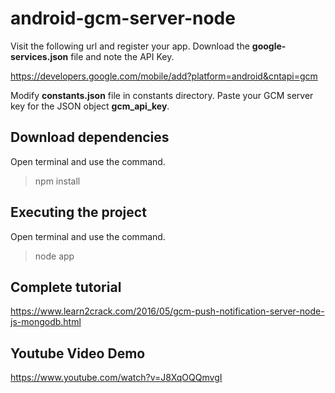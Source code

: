 # android-gcm-server-node

Visit the following url and register your app. Download the **google-services.json** file and note the API Key.

https://developers.google.com/mobile/add?platform=android&cntapi=gcm

Modify **constants.json** file in constants directory. Paste your GCM server key for the JSON object **gcm_api_key**.

## Download dependencies
Open terminal and use the command.

> npm install

## Executing the project
Open terminal and use the command.

> node app

## Complete tutorial

https://www.learn2crack.com/2016/05/gcm-push-notification-server-node-js-mongodb.html

## Youtube Video Demo
https://www.youtube.com/watch?v=J8XqOQQmvgI
